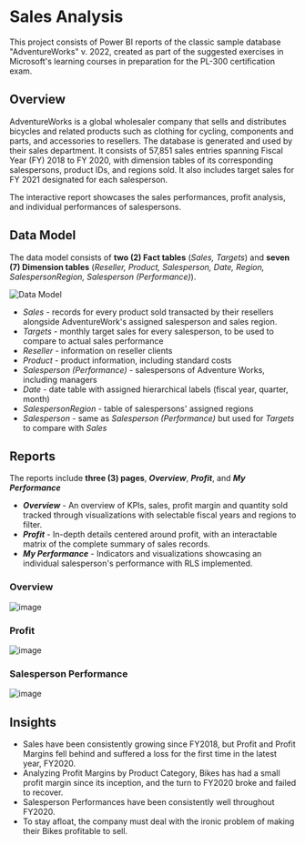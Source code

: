 
# Sales Analysis

This project consists of Power BI reports of the classic sample database "AdventureWorks" v. 2022, created as part of the suggested exercises in Microsoft's learning courses in preparation for the PL-300 certification exam.

## Overview

AdventureWorks is a global wholesaler company that sells and distributes bicycles and related products such as clothing for cycling, components and parts, and accessories to resellers. The database is generated and used by their sales department. It consists of 57,851 sales entries spanning Fiscal Year (FY) 2018 to FY 2020, with dimension tables of its corresponding salespersons, product IDs, and regions sold. It also includes target sales for FY 2021 designated for each salesperson.

The interactive report showcases the sales performances, profit analysis, and individual performances of salespersons.


## Data Model

The data model consists of **two (2) Fact tables** (*Sales, Targets*) and **seven (7) Dimension tables** (*Reseller, Product, Salesperson, Date, Region, SalespersonRegion, Salesperson (Performance)*). 

![Data Model](https://github.com/keandrejimeno/portfolio/assets/173131794/09d280b1-0c81-402b-9e04-46718feb6074)

- *Sales* - records for every product sold transacted by their resellers alongside AdventureWork's assigned salesperson and sales region.
- *Targets* - monthly target sales for every salesperson, to be used to compare to actual sales performance
- *Reseller* - information on reseller clients
- *Product* - product information, including standard costs
- *Salesperson (Performance)* - salespersons of Adventure Works, including managers
- *Date* - date table with assigned hierarchical labels (fiscal year, quarter, month)
- *SalespersonRegion* - table of salespersons' assigned regions
- *Salesperson* - same as *Salesperson (Performance)* but used for *Targets* to compare with *Sales*


## Reports

The reports include **three (3) pages**, ***Overview***, ***Profit***, and ***My Performance***

- ***Overview*** - An overview of KPIs, sales, profit margin and quantity sold tracked through visualizations with selectable fiscal years and regions to filter.
- ***Profit*** - In-depth details centered around profit, with an interactable matrix of the complete summary of sales records.
- ***My Performance*** - Indicators and visualizations showcasing an individual salesperson's performance with RLS implemented.

### Overview

![image](https://github.com/user-attachments/assets/86dadf19-45f2-4f48-9314-84fef420811d)

### Profit

![image](https://github.com/user-attachments/assets/2697cb3d-950c-4506-b22a-debf69c31bf1)


### Salesperson Performance

![image](https://github.com/user-attachments/assets/42e1e767-1351-440a-8f71-3867ff1a51fb)



## Insights 

- Sales have been consistently growing since FY2018, but Profit and Profit Margins fell behind and suffered a loss for the first time in the latest year, FY2020.
- Analyzing Profit Margins by Product Category, Bikes has had a small profit margin since its inception, and the turn to FY2020 broke and failed to recover.
- Salesperson Performances have been consistently well throughout FY2020.
- To stay afloat, the company must deal with the ironic problem of making their Bikes profitable to sell.

